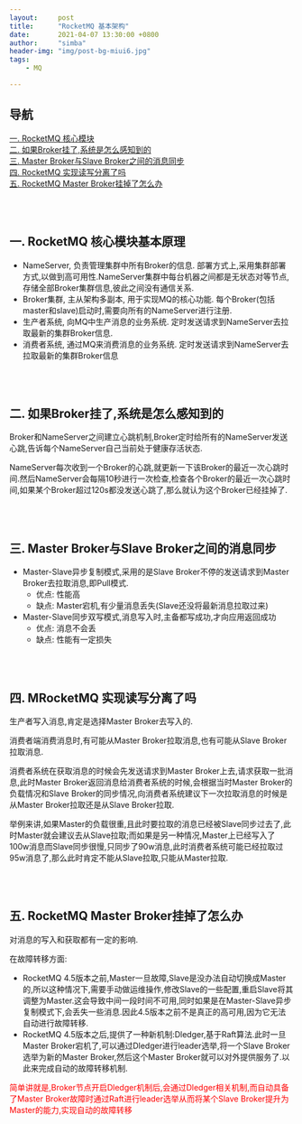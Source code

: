 ```yaml
---
layout:     post
title:      "RocketMQ 基本架构"
date:       2021-04-07 13:30:00 +0800
author:     "simba"
header-img: "img/post-bg-miui6.jpg"
tags:
    - MQ

---
```




## 导航
[一. RocketMQ 核心模块](#jump1)
<br>
[二. 如果Broker挂了,系统是怎么感知到的](#jump2)
<br>
[三. Master Broker与Slave Broker之间的消息同步](#jump3)
<br>
[四. RocketMQ 实现读写分离了吗](#jump4)
<br>
[五. RocketMQ Master Broker挂掉了怎么办](#jump5)
<br>










<br><br>
## <span id="jump1">一. RocketMQ 核心模块基本原理</span>

* NameServer, 负责管理集群中所有Broker的信息. 部署方式上,采用集群部署方式,以做到高可用性.NameServer集群中每台机器之间都是无状态对等节点,存储全部Broker集群信息,彼此之间没有通信关系.
* Broker集群, 主从架构多副本, 用于实现MQ的核心功能. 每个Broker(包括master和slave)启动时,需要向所有的NameServer进行注册.
* 生产者系统, 向MQ中生产消息的业务系统. 定时发送请求到NameServer去拉取最新的集群Broker信息.
* 消费者系统, 通过MQ来消费消息的业务系统. 定时发送请求到NameServer去拉取最新的集群Broker信息



<br><br>
## <span id="jump2">二. 如果Broker挂了,系统是怎么感知到的</span>

Broker和NameServer之间建立心跳机制,Broker定时给所有的NameServer发送心跳,告诉每个NameServer自己当前处于健康存活状态.<br>

NameServer每次收到一个Broker的心跳,就更新一下该Broker的最近一次心跳时间.然后NameServer会每隔10秒进行一次检查,检查各个Broker的最近一次心跳时间,如果某个Broker超过120s都没发送心跳了,那么就认为这个Broker已经挂掉了. <br>



<br><br>
## <span id="jump3">三. Master Broker与Slave Broker之间的消息同步</span>

* Master-Slave异步复制模式,采用的是Slave Broker不停的发送请求到Master Broker去拉取消息,即Pull模式.
	* 优点: 性能高
	* 缺点: Master宕机,有少量消息丢失(Slave还没将最新消息拉取过来)
* Master-Slave同步双写模式,消息写入时,主备都写成功,才向应用返回成功
	* 优点: 消息不会丢
	* 缺点: 性能有一定损失



<br><br>
## <span id="jump4">四. MRocketMQ 实现读写分离了吗</span>

生产者写入消息,肯定是选择Master Broker去写入的.<br>

消费者端消费消息时,有可能从Master Broker拉取消息,也有可能从Slave Broker拉取消息.<br>

消费者系统在获取消息的时候会先发送请求到Master Broker上去,请求获取一批消息,此时Master Broker返回消息给消费者系统的时候,会根据当时Master Broker的负载情况和Slave Broker的同步情况,向消费者系统建议下一次拉取消息的时候是从Master Broker拉取还是从Slave Broker拉取.<br>

举例来讲,如果Master的负载很重,且此时要拉取的消息已经被Slave同步过去了,此时Master就会建议去从Slave拉取;而如果是另一种情况,Master上已经写入了100w消息而Slave同步很慢,只同步了90w消息,此时消费者系统可能已经拉取过95w消息了,那么此时肯定不能从Slave拉取,只能从Master拉取.<br>



<br><br>
## <span id="jump5">五. RocketMQ Master Broker挂掉了怎么办</span>

对消息的写入和获取都有一定的影响.<br>

在故障转移方面:
* RocketMQ 4.5版本之前,Master一旦故障,Slave是没办法自动切换成Master的,所以这种情况下,需要手动做运维操作,修改Slave的一些配置,重启Slave将其调整为Master.这会导致中间一段时间不可用,同时如果是在Master-Slave异步复制模式下,会丢失一些消息.因此4.5版本之前不是真正的高可用,因为它无法自动进行故障转移.
* RocketMQ 4.5版本之后,提供了一种新机制:Dledger,基于Raft算法.此时一旦Master Broker宕机了,可以通过Dledger进行leader选举,将一个Slave Broker选举为新的Master Broker,然后这个Master Broker就可以对外提供服务了.以此来完成自动的故障转移机制.

<font color="red">简单讲就是,Broker节点开启Dledger机制后,会通过Dledger相关机制,而自动具备了Master Broker故障时通过Raft进行leader选举从而将某个Slave Broker提升为Master的能力,实现自动的故障转移</font><br>